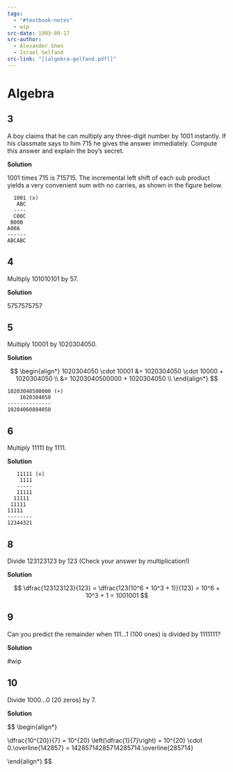 ```yaml
---
tags:
  - "#textbook-notes"
  - wip
src-date: 1993-09-17
src-author:
  - Alexander Shen
  - Israel Gelfand
src-link: "[[algebra-gelfand.pdf]]"
---
```

# Algebra

## 3

A boy claims that he can multiply any three-digit number by 1001 instantly. If his classmate says to him 715 he gives the answer immediately. Compute this answer and explain the boy’s secret.

**Solution**

1001 times 715 is 715715. The incremental left shift of each sub product yields a very convenient sum with no carries, as shown in the figure below.

```
  1001 (x)
   ABC
  ----
  C00C
 B00B
A00A
------
ABCABC
```

## 4

Multiply 101010101 by 57.

**Solution**

5757575757

## 5

Multiply 10001 by 1020304050.

**Solution**

$$
\begin{align*}
1020304050 \cdot 10001 &= 1020304050 \cdot 10000 + 1020304050 \\
                       &= 10203040500000 + 1020304050 \\
\end{align*}
$$

```
10203040500000 (+)
    1020304050
--------------
10204060804050
```

## 6

Multiply 11111 by 1111.

**Solution**

```
   11111 (x)
    1111
   -----
   11111
  11111
 11111
11111
--------
12344321
```

## 8

Divide 123123123 by 123 (Check your answer by multiplication!)

**Solution**

$$
\dfrac{123123123}{123} = \dfrac{123(10^6 + 10^3 + 1)}{123} = 10^6 + 10^3 + 1 = 1001001
$$

## 9

Can you predict the remainder when 111...1 (100 ones) is divided by 1111111?

**Solution**

#wip 

## 10

Divide 1000...0 (20 zeros) by 7.

**Solution**

$$
\begin{align*}

\dfrac{10^{20}}{7} = 10^{20} \left(\dfrac{1}{7}\right) = 10^{20} \cdot 0.\overline{142857} = 14285714285714285714.\overline{285714}

\end{align*}
$$
